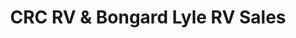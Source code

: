 ---
title: "CRC RV & Bongard Lyle RV Sales"
url: /fredericton/crc-rv-and-bongard-lyle-rv-sales/
shop: car
---